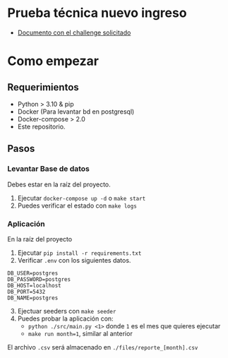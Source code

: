 # Prueba técnica nuevo ingreso
* [Documento con el challenge solicitado](./files/prueba.pdf)

# Como empezar

## Requerimientos
* Python > 3.10 & pip
* Docker (Para levantar bd en postgresql)
* Docker-compose > 2.0
* Este repositorio.

## Pasos
### Levantar Base de datos
Debes estar  en la raíz del proyecto.
1. Ejecutar `docker-compose up -d` o `make start`
2. Puedes verificar el estado con `make logs`

### Aplicación
En la raíz del proyecto
1. Ejecutar `pip install -r requirements.txt`
2. Verificar `.env` con los siguientes datos.
```
DB_USER=postgres
DB_PASSWORD=postgres
DB_HOST=localhost
DB_PORT=5432
DB_NAME=postgres
```
3. Ejectuar seeders con `make seeder`
4. Puedes probar la aplicación con:
    * `python ./src/main.py <1>` donde `1` es el mes que quieres ejecutar
    * `make run month=1`, similar al anterior

El archivo `.csv` será almacenado en `./files/reporte_[month].csv`